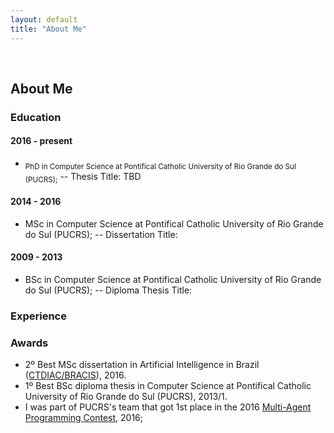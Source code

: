 ```yaml
---
layout: default
title: "About Me"
---
```


<br>

## About Me

### Education

#### 2016 - present

- <sub>PhD in Computer Science at Pontifical Catholic University of Rio Grande do Sul (PUCRS);</sub>
	-- Thesis Title: TBD

#### 2014 - 2016

- MSc in Computer Science at Pontifical Catholic University of Rio Grande do Sul (PUCRS);
	-- Dissertation Title:

#### 2009 - 2013

- BSc in Computer Science at Pontifical Catholic University of Rio Grande do Sul (PUCRS);
	-- Diploma Thesis Title:

### Experience

### Awards

- 2º Best MSc dissertation in Artificial Intelligence in Brazil ([CTDIAC/BRACIS](http://cin.ufpe.br/~bracis2016/accepted-papers-ctdiac.html)), 2016.
- 1º Best BSc diploma thesis in Computer Science at Pontifical Catholic University of Rio Grande do Sul (PUCRS), 2013/1.
- I was part of PUCRS's team that got 1st place in the 2016 [Multi-Agent Programming Contest](https://multiagentcontest.org/2016/#results), 2016;